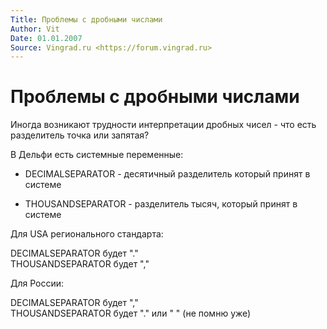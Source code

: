 ```yaml
---
Title: Проблемы с дробными числами
Author: Vit
Date: 01.01.2007
Source: Vingrad.ru <https://forum.vingrad.ru>
---
```



Проблемы с дробными числами
===========================

Иногда возникают трудности интерпретации дробных чисел - что есть
разделитель точка или запятая?

В Дельфи есть системные переменные:

- DECIMALSEPARATOR - десятичный разделитель который принят в системе

- THOUSANDSEPARATOR - разделитель тысяч, который принят в системе

Для USA регионального стандарта:

DECIMALSEPARATOR будет "."  
THOUSANDSEPARATOR будет ","

Для России:

DECIMALSEPARATOR будет ","  
THOUSANDSEPARATOR будет "." или " " (не помню уже)


